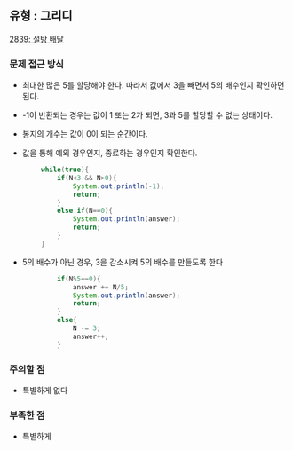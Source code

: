 ## 유형 : 그리디
[2839: 설탕 배달](https://www.acmicpc.net/problem/2839)

### 문제 접근 방식
  - 최대한 많은 5를 할당해야 한다. 따라서 값에서 3을 빼면서 5의 배수인지 확인하면 된다.
  - -1이 반환되는 경우는 값이 1 또는 2가 되면, 3과 5를 할당할 수 없는 상태이다.
  - 봉지의 개수는 값이 0이 되는 순간이다.

  - 값을 통해 예외 경우인지, 종료하는 경우인지 확인한다. 
``` Java
        while(true){
            if(N<3 && N>0){
                System.out.println(-1);
                return;
            }
            else if(N==0){
                System.out.println(answer);
                return;
            }
        }
```

  - 5의 배수가 아닌 경우, 3을 감소시켜 5의 배수를 만들도록 한다
``` Java
            if(N%5==0){
                answer += N/5;
                System.out.println(answer);
                return;
            }
            else{
                N -= 3;
                answer++;
            }
```

### 주의할 점
  - 특별하게 없다

### 부족한 점
  - 특별하게 
